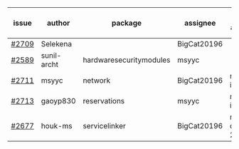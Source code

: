 | issue | author | package | assignee | bot advice | created date of issue | target release date | date from target |
| ------ | ------ | ------ | ------ | ------ | ------ | ------ | :-----: |
| [#2709](https://github.com/Azure/sdk-release-request/issues/2709) | Selekena |   | BigCat20196 |   | 04-15 | 05-02 |   |
| [#2589](https://github.com/Azure/sdk-release-request/issues/2589) | sunil-archt | hardwaresecuritymodules | msyyc |   | 03-21 | 05-02 |   |
| [#2711](https://github.com/Azure/sdk-release-request/issues/2711) | msyyc | network | BigCat20196 | new issue ! <br> | 04-20 | 05-04 |   |
| [#2713](https://github.com/Azure/sdk-release-request/issues/2713) | gaoyp830 | reservations | msyyc | new issue ! <br> | 04-20 | 04-25 |   |
| [#2677](https://github.com/Azure/sdk-release-request/issues/2677) | houk-ms | servicelinker | BigCat20196 |   release date < 2 ! <br> | 04-12 | 04-18 | -2 |
